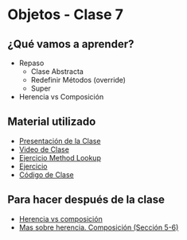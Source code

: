 # Objetos - Clase 7

## ¿Qué vamos a aprender?

* Repaso
    * Clase Abstracta
    * Redefinir Métodos (override)
    * Super
* Herencia vs Composición

## Material utilizado

* [Presentación de la Clase](https://docs.google.com/presentation/d/11oYXtovrPwcvsrN9rAyLKwWf51DQqYn-LVNhfnCPyzU)
* [Video de Clase](https://youtu.be/98By-JBZdkI)
* [Ejercicio Method Lookup](https://docs.google.com/document/d/1AbBK9mD8k79AxywClB6jOMo3RHqaBWhwKn9r0UPWM0E)
* [Ejercicio](https://docs.google.com/document/d/1_SjhYafWzoMbXVYeRYEg8ajdnGGrriq2oq1JFLd7yiw/)
* [Código de Clase](https://github.com/pdep-st/seguimiento/tree/main/seguimiento/2023/objetos/practica/src/clase7.wlk)

## Para hacer después de la clase

* [Herencia vs composición](http://wiki.uqbar.org/wiki/articles/composicion--oop-.html)
* [Mas sobre herencia. Composición (Sección 5-6)](https://docs.google.com/document/d/1KdG7NrKPgPh4bAcyLuDG2G1iWP7Ze2GFs91qzlvDKqI)
